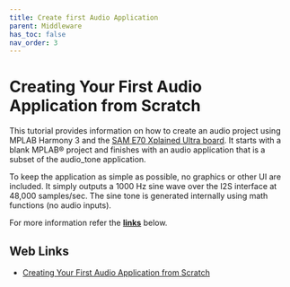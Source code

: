 ```yaml
---
title: Create first Audio Application
parent: Middleware
has_toc: false
nav_order: 3
---
```


# Creating Your First Audio Application from Scratch

This tutorial provides information on how to create an audio project using MPLAB Harmony 3 and the [SAM E70 Xplained Ultra board](https://www.microchip.com/Developmenttools/ProductDetails/DM320113). It starts with a blank MPLAB® project and finishes with an audio application that is a subset of the audio_tone application.

To keep the application as simple as possible, no graphics or other UI are included. It simply outputs a 1000 Hz sine wave over the I2S interface at 48,000 samples/sec. The sine tone is generated internally using math functions (no audio inputs).

For more information refer the **[links](#Web-Links)** below.

## <a id="Web-Links"> </a> 
## Web Links

- [Creating Your First Audio Application from Scratch](https://github.com/Microchip-MPLAB-Harmony/audio/wiki/quick_start)